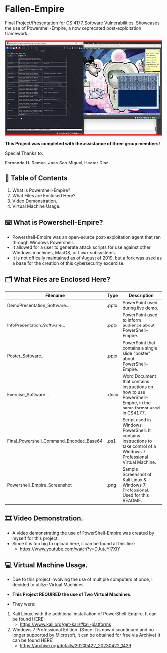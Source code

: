 # Fallen-Empire
Final Project/Presentation for CS 4177, Software Vulnerabilities. Showcases the use of Powershell-Empire, a now deprecated post-exploitation framework.

<p align="center">
<img src="https://github.com/Azaze7/Fallen-Empire/blob/main/Powershell_Empire_Screenshot.png" width="539" height="306">
</p>

**This Project was completed with the assistance of three group members!**

Special Thanks to:

Fernando H. Remes,
Jose San Miguel,
Hector Diaz.

## 🔎 Table of Contents

1. What is Powershell-Empire?
2. What Files are Enclosed Here?
3. Video Demonstration.
4. Virtual Machine Usage.

## ⌨️ What is Powershell-Empire? 

* Powershell-Empire was an open-source post-exploitation agent that ran through Windows Powershell.
* It allowed for a user to generate attack scripts for use against other Windows machines, MacOS, or Linux subsystems.
* It is not offically maintained as of August of 2019, but a fork was used as a base for the creation of this cybersecurity excercise.

## 🗂️ What Files are Enclosed Here?

| Filename | Type | Description | 
| --------------- | --------------- | --------------- |
| DemoPresentation_Software... | .pptx | PowerPoint used during live demo. |
| InfoPresentation_Software... | .pptx | PowerPoint used to inform audience about PowerShell-Empire. |
| Poster_Software... | .pptx | PowerPoint that contains a single slide "poster" about PowerShell-Empire. |
| Exercise_Software... | .docx | Word Document that contains instructions on how to use PowerShell-Empire, in the same format used in CS4177. |
| Final_Powershell_Command_Encoded_Base64 | .ps1 | Script used in Windows PowerShell. It contains instructions to take control of a Windows 7 Professional Virtual Machine. |
| Powershell_Empire_Screenshot | .png | Sample Screenshot of Kali Linux & Windows 7 Professional. Used for this README. |

## 🎞️ Video Demonstration.

* A video demonstrating the use of PowerShell-Empire was created by myself for this project.
* Since it is too big to upload here, it can be found at this link:
  * https://www.youtube.com/watch?v=DJutJYl7XlY 

## 💻 Virtual Machine Usage.

* Due to this project involving the use of multiple computers at once, I decided to utilize Virtual Machines. 

 * **This Project REQUIRED the use of Two Virtual Machines.**
 * They were:
1. Kali Linux, with the additional installiation of PowerShell-Empire. It can be found HERE: 
   * https://www.kali.org/get-kali/#kali-platforms
2. Windows 7 Professional Edition. (Since it is now discontinued and no longer supported by Microsoft, it can be obtained for free via Archive) It can be found HERE:
   * https://archive.org/details/20230422_20230422_1429
